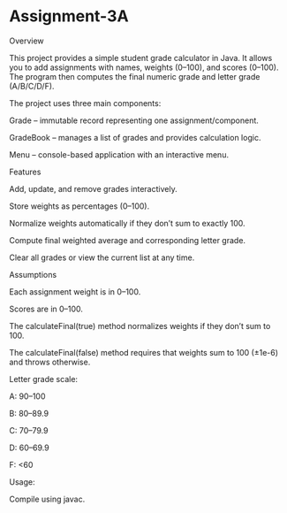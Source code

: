 # Assignment-3A

Overview

This project provides a simple student grade calculator in Java.
It allows you to add assignments with names, weights (0–100), and scores (0–100).
The program then computes the final numeric grade and letter grade (A/B/C/D/F).

The project uses three main components:

Grade – immutable record representing one assignment/component.

GradeBook – manages a list of grades and provides calculation logic.

Menu – console-based application with an interactive menu.


Features

Add, update, and remove grades interactively.

Store weights as percentages (0–100).

Normalize weights automatically if they don’t sum to exactly 100.

Compute final weighted average and corresponding letter grade.

Clear all grades or view the current list at any time.

Assumptions

Each assignment weight is in 0–100.

Scores are in 0–100.

The calculateFinal(true) method normalizes weights if they don’t sum to 100.

The calculateFinal(false) method requires that weights sum to 100 (±1e-6) and throws otherwise.

Letter grade scale:

A: 90–100

B: 80–89.9

C: 70–79.9

D: 60–69.9

F: <60

Usage:

Compile using javac.
